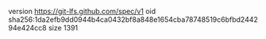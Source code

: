 version https://git-lfs.github.com/spec/v1
oid sha256:1da2efb9dd0944b4ca0432bf8a848e1654cba78748519c6bfbd244294e424cc8
size 1391
